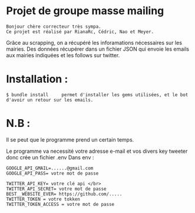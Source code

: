 # Projet de groupe masse mailing


   	Bonjour chère correcteur très sympa.
    Ce projet est réalisé par RianaRc, Cédric, Nao et Meyer. 
    
   Grâce au scrapping, on a récupéré les inforamations nécessaires sur les mairies. Des données récupérer dans un fichier JSON qui envoie les emails aux mairies indiquées et les follows sur twitter.


# Installation :

    $ bundle install     permet d'installer les gems utilisées, et le bot d'avoir un retour sur les emails.
    
# N.B :
   Il se peut que le programme prend un certain temps.
   
   Le programme va necessité votre adresse e-mail et vos divers key tweeter donc crée un fichier .env
   Dans env :
   
  	GOOGLE_API_GMAIL=......@gmail.com 
  	GOOGLE_API_PASS= votre mot de passe

	TWITTER_API_KEY= votre clé api </br>
  	TWITTER_API_SECRET= votre mot de passe
  	BEST__WEBSITE_EVER= https://github.com/.....
  	TWITTER_TOKEN = votre tokken
  	TWITTER_TOKEN_ACCESS = votre mot de passe
	

    

